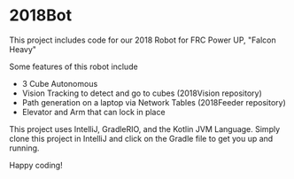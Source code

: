 # 2018Bot

This project includes code for our 2018 Robot for FRC Power UP, "Falcon Heavy"

Some features of this robot include
 * 3 Cube Autonomous
 * Vision Tracking to detect and go to cubes (2018Vision repository)
 * Path generation on a laptop via Network Tables (2018Feeder repository)
 * Elevator and Arm that can lock in place
 
This project uses IntelliJ, GradleRIO, and the Kotlin JVM Language.
Simply clone this project in IntelliJ and click on the Gradle file to get you up and running.

Happy coding!

